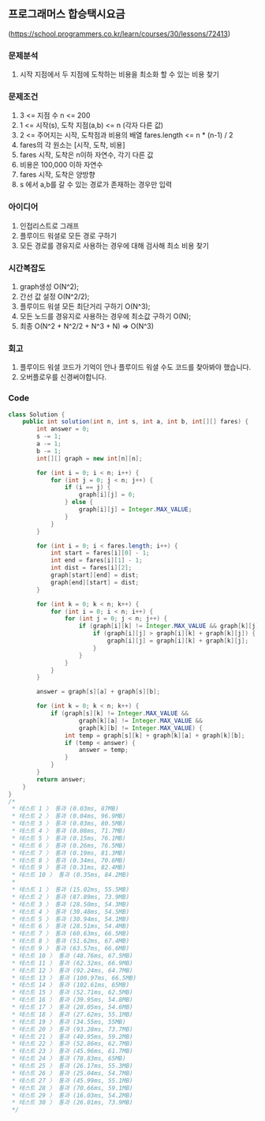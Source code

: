 ## 프로그래머스 합승택시요금

(https://school.programmers.co.kr/learn/courses/30/lessons/72413)

### 문제분석

1. 시작 지점에서 두 지점에 도착하는 비용을 최소화 할 수 있는 비용 찾기

### 문제조건

1.  3 <= 지점 수 n <= 200
2.  1 <= 시작(s), 도착 지점(a,b) <= n (각자 다른 값)
3.  2 <= 주어지는 시작, 도착점과 비용의 배열 fares.length <= n \* (n-1) / 2
4.  fares의 각 원소는 [시작, 도착, 비용]
5.  fares 시작, 도착은 n이하 자연수, 각기 다른 값
6.  비용은 100,000 이하 자연수
7.  fares 시작, 도착은 양방향
8.  s 에서 a,b를 갈 수 있는 경로가 존재하는 경우만 입력

### 아이디어

1. 인접리스트로 그래프
2. 플루이드 워셜로 모든 경로 구하기
3. 모든 경로를 경유지로 사용하는 경우에 대해 검사해 최소 비용 찾기

### 시간복잡도

1. graph생성 O(N^2);
2. 간선 값 설정 O(N^2/2);
3. 플루이드 워셜 모든 최단거리 구하기 O(N^3);
4. 모든 노드를 경유지로 사용하는 경우에 최소값 구하기 O(N);
5. 최종 O(N^2 + N^2/2 + N^3 + N) => O(N^3)

### 회고

1. 플루이드 워셜 코드가 기억이 안나 플루이드 워셜 수도 코드를 찾아봐야 했습니다.
2. 오버플로우를 신경써야합니다.

### Code

```java
class Solution {
    public int solution(int n, int s, int a, int b, int[][] fares) {
        int answer = 0;
        s -= 1;
        a -= 1;
        b -= 1;
        int[][] graph = new int[n][n];

        for (int i = 0; i < n; i++) {
            for (int j = 0; j < n; j++) {
                if (i == j) {
                    graph[i][j] = 0;
                } else {
                    graph[i][j] = Integer.MAX_VALUE;
                }
            }
        }

        for (int i = 0; i < fares.length; i++) {
            int start = fares[i][0] - 1;
            int end = fares[i][1] - 1;
            int dist = fares[i][2];
            graph[start][end] = dist;
            graph[end][start] = dist;
        }

        for (int k = 0; k < n; k++) {
            for (int i = 0; i < n; i++) {
                for (int j = 0; j < n; j++) {
                    if (graph[i][k] != Integer.MAX_VALUE && graph[k][j] != Integer.MAX_VALUE) {
                        if (graph[i][j] > graph[i][k] + graph[k][j]) {
                            graph[i][j] = graph[i][k] + graph[k][j];
                        }
                    }
                }
            }
        }

        answer = graph[s][a] + graph[s][b];

        for (int k = 0; k < n; k++) {
            if (graph[s][k] != Integer.MAX_VALUE &&
                    graph[k][a] != Integer.MAX_VALUE &&
                    graph[k][b] != Integer.MAX_VALUE) {
                int temp = graph[s][k] + graph[k][a] + graph[k][b];
                if (temp < answer) {
                    answer = temp;
                }
            }
        }
        return answer;
    }
}
/*
 * 테스트 1 〉 통과 (0.03ms, 87MB)
 * 테스트 2 〉 통과 (0.04ms, 96.9MB)
 * 테스트 3 〉 통과 (0.03ms, 80.5MB)
 * 테스트 4 〉 통과 (0.08ms, 71.7MB)
 * 테스트 5 〉 통과 (0.15ms, 76.1MB)
 * 테스트 6 〉 통과 (0.26ms, 76.5MB)
 * 테스트 7 〉 통과 (0.19ms, 81.3MB)
 * 테스트 8 〉 통과 (0.34ms, 70.6MB)
 * 테스트 9 〉 통과 (0.31ms, 82.4MB)
 * 테스트 10 〉 통과 (0.35ms, 84.2MB)
 *
 * 테스트 1 〉 통과 (15.02ms, 55.5MB)
 * 테스트 2 〉 통과 (87.89ms, 73.9MB)
 * 테스트 3 〉 통과 (28.50ms, 54.3MB)
 * 테스트 4 〉 통과 (30.48ms, 54.5MB)
 * 테스트 5 〉 통과 (30.94ms, 54.1MB)
 * 테스트 6 〉 통과 (28.51ms, 54.4MB)
 * 테스트 7 〉 통과 (60.63ms, 66.5MB)
 * 테스트 8 〉 통과 (51.62ms, 67.4MB)
 * 테스트 9 〉 통과 (63.57ms, 66.6MB)
 * 테스트 10 〉 통과 (48.76ms, 67.5MB)
 * 테스트 11 〉 통과 (62.32ms, 66.9MB)
 * 테스트 12 〉 통과 (92.24ms, 64.7MB)
 * 테스트 13 〉 통과 (100.97ms, 66.5MB)
 * 테스트 14 〉 통과 (102.61ms, 65MB)
 * 테스트 15 〉 통과 (52.71ms, 62.5MB)
 * 테스트 16 〉 통과 (39.95ms, 54.8MB)
 * 테스트 17 〉 통과 (28.05ms, 54.6MB)
 * 테스트 18 〉 통과 (27.62ms, 55.1MB)
 * 테스트 19 〉 통과 (34.55ms, 55MB)
 * 테스트 20 〉 통과 (93.28ms, 73.7MB)
 * 테스트 21 〉 통과 (40.95ms, 59.2MB)
 * 테스트 22 〉 통과 (52.86ms, 62.7MB)
 * 테스트 23 〉 통과 (45.96ms, 61.7MB)
 * 테스트 24 〉 통과 (78.83ms, 65MB)
 * 테스트 25 〉 통과 (26.17ms, 55.3MB)
 * 테스트 26 〉 통과 (25.04ms, 54.7MB)
 * 테스트 27 〉 통과 (45.99ms, 55.1MB)
 * 테스트 28 〉 통과 (70.66ms, 59.1MB)
 * 테스트 29 〉 통과 (16.03ms, 54.2MB)
 * 테스트 30 〉 통과 (26.01ms, 73.9MB)
 */
```
